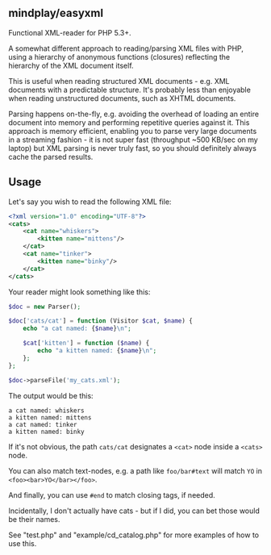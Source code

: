 mindplay/easyxml
----------------

Functional XML-reader for PHP 5.3+.

A somewhat different approach to reading/parsing XML files with PHP, using a hierarchy
of anonymous functions (closures) reflecting the hierarchy of the XML document itself.

This is useful when reading structured XML documents - e.g. XML documents with a
predictable structure. It's probably less than enjoyable when reading unstructured
documents, such as XHTML documents.

Parsing happens on-the-fly, e.g. avoiding the overhead of loading an entire document
into memory and performing repetitive queries against it. This approach is memory
efficient, enabling you to parse very large documents in a streaming fashion - it is
not super fast (throughput ~500 KB/sec on my laptop) but XML parsing is never truly
fast, so you should definitely always cache the parsed results.


Usage
-----

Let's say you wish to read the following XML file:

```XML
<?xml version="1.0" encoding="UTF-8"?>
<cats>
    <cat name="whiskers">
        <kitten name="mittens"/>
    </cat>
    <cat name="tinker">
        <kitten name="binky"/>
    </cat>
</cats>
```

Your reader might look something like this:

```PHP
$doc = new Parser();

$doc['cats/cat'] = function (Visitor $cat, $name) {
    echo "a cat named: {$name}\n";

    $cat['kitten'] = function ($name) {
        echo "a kitten named: {$name}\n";
    };
};

$doc->parseFile('my_cats.xml');
```

The output would be this:

```
a cat named: whiskers
a kitten named: mittens
a cat named: tinker
a kitten named: binky
```

If it's not obvious, the path `cats/cat` designates a `<cat>` node inside a `<cats>` node.

You can also match text-nodes, e.g. a path like `foo/bar#text` will match `YO` in `<foo><bar>YO</bar></foo>`.

And finally, you can use `#end` to match closing tags, if needed.

Incidentally, I don't actually have cats - but if I did, you can bet those would be their names.

See "test.php" and "example/cd_catalog.php" for more examples of how to use this.
